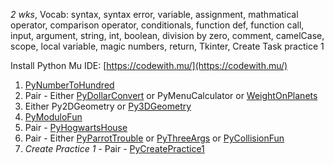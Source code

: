 
*2 wks*, Vocab: syntax, syntax error, variable, assignment, mathmatical operator, comparison operator, conditionals, function def, function call, input, argument, string, int, boolean, division by zero, comment, camelCase, scope, local variable, magic numbers, return, Tkinter, Create Task practice 1

Install Python Mu IDE: [https://codewith.mu/](https://codewith.mu/)

1. [PyNumberToHundred]({{site:baseurl}}/apcsp/py/111PyNumberToHundred/)
1. Pair - Either [PyDollarConvert]({{site:baseurl}}/apcsp/py/108PyDollarConvert/) or PyMenuCalculator or [WeightOnPlanets](https://www.101computing.net/weight-on-the-moon-calculator/)
1. Either Py2DGeometry or [Py3DGeometry]({{site:baseurl}}/apcsp/py/Py3DGeometry/)
1. [PyModuloFun]({{site:baseurl}}/apcsp/py/105PyModuloFun/)
1. Pair - [PyHogwartsHouse]({{site:baseurl}}/apcsp/py/109PyHogwartsHouse/)
1. Pair - Either [PyParrotTrouble]({{site:baseurl}}/apcsp/py/104PyParrotTrouble/) or [PyThreeArgs]({{site:baseurl}}/apcsp/py/106PyThreeArgs/) or [PyCollisionFun]({{site:baseurl}}/apcsp/py/110PyCollisionFun/)
1. *Create Practice 1* - Pair - [PyCreatePractice1]({{site:baseurl}}/apcsp/py/100PyCreatePractice1/)
